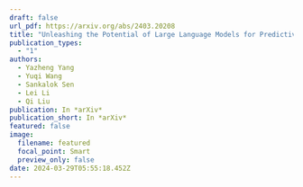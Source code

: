 ```yaml
---
draft: false
url_pdf: https://arxiv.org/abs/2403.20208
title: "Unleashing the Potential of Large Language Models for Predictive Tabular Tasks in Data Science"
publication_types:
  - "1"
authors:
  - Yazheng Yang
  - Yuqi Wang
  - Sankalok Sen
  - Lei Li
  - Qi Liu
publication: In *arXiv*
publication_short: In *arXiv*
featured: false
image:
  filename: featured
  focal_point: Smart
  preview_only: false
date: 2024-03-29T05:55:18.452Z
---
```

